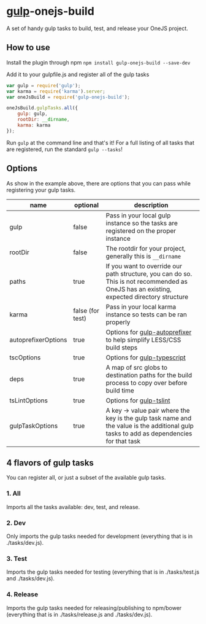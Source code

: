 # [gulp](https://github.com/gulpjs/gulp)-onejs-build
A set of handy gulp tasks to build, test, and release your OneJS project.

## How to use
Install the plugin through npm
`npm install gulp-onejs-build --save-dev`

Add it to your gulpfile.js and register all of the gulp tasks
```javascript
var gulp = require('gulp');
var karma = require('karma').server;
var oneJsBuild = require('gulp-onejs-build');

oneJsBuild.gulpTasks.all({
    gulp: gulp,
    rootDir: __dirname,
    karma: karma
});
```

Run `gulp` at the command line and that's it! For a full listing of all tasks that are registered, run the standard `gulp --tasks`!

## Options
As show in the example above, there are options that you can pass while registering your gulp tasks.

| name | optional | description |
|------|----------|-------------|
| gulp | false | Pass in your local gulp instance so the tasks are registered on the proper instance |
| rootDir | false | The rootdir for your project, generally this is `__dirname` |
| paths | true | If you want to override our path structure, you can do so. This is not recommended as OneJS has an existing, expected directory structure |
| karma | false (for test) | Pass in your local karma instance so tests can be ran properly |
| autoprefixerOptions | true | Options for [gulp-autoprefixer](https://github.com/sindresorhus/gulp-autoprefixer) to help simplify LESS/CSS build steps |
| tscOptions | true | Options for [gulp-typescript](https://github.com/ivogabe/gulp-typescript) |
| deps | true | A map of src globs to destination paths for the build process to copy over before build time |
| tsLintOptions | true | Options for [gulp-tslint](https://www.npmjs.com/package/gulp-tslint) |
| gulpTaskOptions | true | A key -> value pair where the key is the gulp task name and the value is the additional gulp tasks to add as dependencies for that task |

## 4 flavors of gulp tasks
You can register all, or just a subset of the available gulp tasks.

### 1. All
Imports all the tasks available: dev, test, and release.

### 2. Dev
Only imports the gulp tasks needed for development (everything that is in ./tasks/dev.js).

### 3. Test
Imports the gulp tasks needed for testing (everything that is in ./tasks/test.js and ./tasks/dev.js).

### 4. Release
Imports the gulp tasks needed for releasing/publishing to npm/bower (everything that is in ./tasks/release.js and ./tasks/dev.js).
